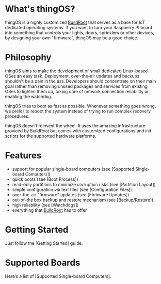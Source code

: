 # What's thingOS?

thingOS is a highly customized [BuildRoot](https://buildroot.uclibc.org) that serves as a base for IoT dedicated operating systems. If you want to turn your Raspberry PI board into something that controls your lights, doors, sprinklers or other devices, by designing your own "firmware", thingOS may be a good choice.

# Philosophy

thingOS aims to make the development of small dedicated Linux-based OSes an easy task. Deployment, over-the-air updates and backups shouldn't be a pain in the ass. Developers should concentrate on their main goal rather than removing unused packages and services from existing OSes to lighten them up, taking care of network connection reliability or enabling the watchdog.

thingOS tries to boot as fast as possible. Whenever something goes wrong, we prefer to reboot the system instead of trying to run complex recovery procedures.

thingOS doesn't reinvent the wheel. It uses the amazing infrastructure provided by BuildRoot but comes with customized configurations and init scripts for the supported hardware platforms.

# Features

 * support for popular single-board computers (see [Supported Single-board Computers])
 * quick boots (see [Boot Process])
 * read-only partitions to minimize corruption risks (see [Partition Layout])
 * simple configuration via text files (see [Configuration Files])
 * over-the-air "firmware" updates (see [Firmware Updates])
 * out-of-the box backup and restore mechanism (see [Backup/Restore])
 * high reliability (see [Watchdogs])
 * everything that [BuildRoot](https://buildroot.uclibc.org) has to offer

# Getting Started

Just follow the [Getting Started] guide.

# Supported Boards

Here's a list of [Supported Single-board Computers].
